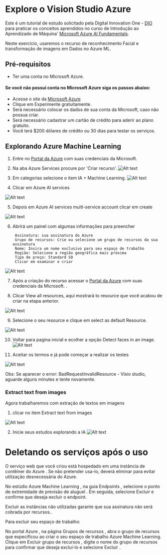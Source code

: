# Explore o Vision Studio Azure

Este é um tutorial de estudo solicitado pela Digital Innovation One - [DIO](https://www.dio.me/) para praticar os conceitos aprendidos no curso de 
Introdução ao Aprendizado de Máquina' [Microsoft Azure AI Fundamentals](https://web.dio.me/track/microsoft-azure-ai-fundamentals).

Neste exercício, usaremos o recurso de reconhecimento Facial e transformação de imagens em Dados no Azure ML.

## Pré-requisitos

* Ter uma conta no Microsoft Azure.

#### Se você não possui conta no Microsoft Azure siga os passos abaixo:

* Acesse o site da [Microsoft Azure](https://azure.microsoft.com/pt-br)
* Clique em Experimente gratuitamente.
* Será necessário colocar os dados de sua conta da Microsoft, caso não possua criar.
* Será necessário cadastrar um cartão de crédito para aderir ao plano gratuito.
* Você terá $200 dólares de crédito ou 30 dias para testar os serviços.

## Explorando Azure Machine Learning

1. Entre no [Portal da Azure](https://portal.azure.com) com suas credenciais da Microsoft.

2. Na aba Azure Services procure por 'Criar recurso'.
![Alt text](/laboratorio_02/assets/image.png)

3. Em categorias selecione o item IA + Machine Learning.
![Alt text](/laboratorio_02/assets/image-1.png)

4. Clicar em Azure AI services

![Alt text](/laboratorio_02/assets/image-2.png)

5. Depois em Azure AI services multi-service account clicar em create

![Alt text](/laboratorio_02/assets/image-3.png)

6. Abrirá um painel com algumas informações para preencher

        Assinatura: sua assinatura do Azure
        Grupo de recursos: Crie ou selecione um grupo de recursos da sua assinatura
        Nome: Insira um nome exclusivo para seu espaço de trabalho
        Região: Selecione a região geográfica mais próxima
        Tipo de preço: Standard S0
        Clicar em examinar e criar
![Alt text](/laboratorio_02/assets/image-4.png)


7. Após a criação do recurso acessar o [Portal da Azure](https://portal.vision.cognitive.azure.com/) com suas credenciais da Microsoft. .

8. Clicar View all resources, aqui mostrará to resource que você acabou de criar na etapa anterior.

![Alt text](/laboratorio_02/assets/image-5.png)

9. Selecione o seu resource e clique em select as default Resource.

![Alt text](/laboratorio_02/assets/image-6.png)

10. Voltar para pagina inicial e ecolher a opção Detect faces in an image.
![Alt text](/laboratorio_02/assets/image-7.png)

11. Aceitar os termos e já pode começar a realizar os testes

![Alt text](/laboratorio_02/assets/image-9.png)

Obs: Se aparecer o error: BadRequestInvalidResource - Visio studio, aguarde alguns minutes e tente novamente.

### Extract text from images
Agora trabalharemos com extração de textos em imagens

1. clicar no item Extract text from images

![Alt text](/laboratorio_02/assets/image-10.png)

2. Inicie seus estudos explorando a IA 
![Alt text](/laboratorio_02/assets/image-11.png)  


# Deletando os serviços após o uso

O serviço web que você criou está hospedado em uma instância de contêiner do Azure . Se não pretender usa-lo, deverá eliminar para evitar utilização desnecessária do Azure.

No estúdio Azure Machine Learning , na guia Endpoints , selecione o ponto de extremidade de previsão de aluguel . Em seguida, selecione Excluir e confirme que deseja excluir o endpoint.

Excluir as instâncias não utilizadas garante que sua assinatura não será cobrada por recursos..

Para excluir seu espaço de trabalho:

No portal Azure , na página Grupos de recursos , abra o grupo de recursos que especificou ao criar o seu espaço de trabalho Azure Machine Learning.
Clique em Excluir grupo de recursos , digite o nome do grupo de recursos para confirmar que deseja excluí-lo e selecione Excluir .